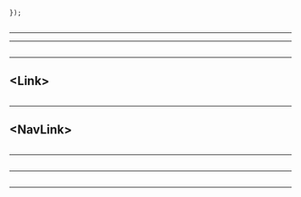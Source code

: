 ```
});
```
```
```
_____
___
```
```
___
## \<Link> 
```
```
___
## \<NavLink>
```
``` 

___
```
```
___

```
```
___
